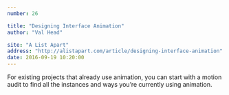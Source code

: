 ```yaml
---
number: 26

title: "Designing Interface Animation"
author: "Val Head"

site: "A List Apart"
address: "http://alistapart.com/article/designing-interface-animation"
date: 2016-09-19 10:20:00
---
```


For existing projects that already use animation, you can start with a motion audit to find all the instances and ways you’re currently using animation.
